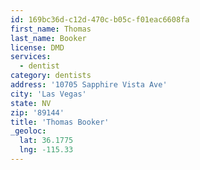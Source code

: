 ```yaml
---
id: 169bc36d-c12d-470c-b05c-f01eac6608fa
first_name: Thomas
last_name: Booker
license: DMD
services:
  - dentist
category: dentists
address: '10705 Sapphire Vista Ave'
city: 'Las Vegas'
state: NV
zip: '89144'
title: 'Thomas Booker'
_geoloc:
  lat: 36.1775
  lng: -115.33
---
```

